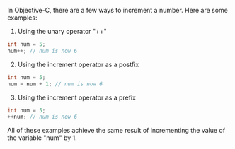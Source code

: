 In Objective-C, there are a few ways to increment a number. Here are some examples:

1. Using the unary operator "++"

```objective-c
int num = 5;
num++; // num is now 6
```

2. Using the increment operator as a postfix

```objective-c
int num = 5;
num = num + 1; // num is now 6
```

3. Using the increment operator as a prefix

```objective-c
int num = 5;
++num; // num is now 6
```

All of these examples achieve the same result of incrementing the value of the variable "num" by 1.